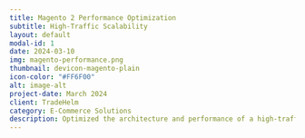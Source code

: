 ```yaml
---
title: Magento 2 Performance Optimization
subtitle: High-Traffic Scalability
layout: default
modal-id: 1
date: 2024-03-10
img: magento-performance.png
thumbnail: devicon-magento-plain
icon-color: "#FF6F00"
alt: image-alt
project-date: March 2024
client: TradeHelm
category: E-Commerce Solutions
description: Optimized the architecture and performance of a high-traffic Magento 2 platform, ensuring smooth user experience and better stability during peak times.
---
```

